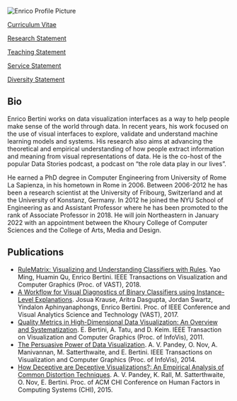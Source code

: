 ![Enrico Profile Picture](image001.jpg)

[Curriculum Vitae](Bertini_Enrico_CV.pdf)

[Research Statement](Bertini_Research_Statement.pdf)

[Teaching Statement](Bertini_Teaching_Statement.pdf)

[Service Statement](Bertini_Service_Statement.pdf)

[Diversity Statement](Bertini_Diversity_Statement.pdf)

## Bio
Enrico Bertini works on data visualization interfaces as a way to help people make sense of the world through data. In recent years, his work focused on the use of visual interfaces to explore, validate and understand machine learning models and systems. His research also aims at advancing the theoretical and empirical understanding of how people extract information and meaning from visual representations of data. He is the co-host of the popular Data Stories podcast, a podcast on “the role data play in our lives”.

He earned a PhD degree in Computer Engineering from University of Rome La Sapienza, in his hometown in Rome in 2006. Between 2006-2012 he has been a research scientist at the University of Fribourg, Switzerland and at the University of Konstanz, Germany. In 2012 he joined the NYU School of Engineering as and Assistant Professor where he has been  promoted to the rank of Associate Professor in 2018. He will join Northeastern in January 2022 with an appointment between the Khoury College of Computer Sciences and the College of Arts, Media and Design.

## Publications
* [RuleMatrix: Visualizing and Understanding Classifiers with Rules](https://arxiv.org/pdf/1807.06228.pdf). Yao Ming, Huamin Qu, Enrico Bertini. IEEE Transactions on Visualization and Computer Graphics (Proc. of VAST), 2018.
* [A Workflow for Visual Diagnostics of Binary Classifiers using Instance-Level Explanations](https://static1.squarespace.com/static/5502f56fe4b0aa4bfbdae0a8/t/599a5463e6f2e19ff0448aa1/1503286375213/vast17-visual-debugging.pdf). Josua Krause, Aritra Dasgupta, Jordan Swartz, Yindalon Aphinyanaphongs, Enrico Bertini. Proc. of IEEE Conference and Visual Analytics Science and Technology (VAST), 2017.
* [Quality Metrics in High-Dimensional Data Visualization: An Overview and Systematization](https://static1.squarespace.com/static/5502f56fe4b0aa4bfbdae0a8/t/60fbd0d7f96f69368a0ef75e/1627115741371/quality-metrics-vis2011.pdf). E. Bertini, A. Tatu, and D. Keim. IEEE Transaction on Visualization and Computer Graphics (Proc. of InfoVis), 2011.
* [The Persuasive Power of Data Visualization](https://static1.squarespace.com/static/5502f56fe4b0aa4bfbdae0a8/t/5da3d77afe2f655194b13312/1571018619600/persuasion-tvcg2014.pdf). A. V. Pandey, O. Nov, A. Manivannan, M. Satterthwaite, and E. Bertini. IEEE Transactions on Visualization and Computer Graphics (Proc. of InfoVis), 2014.
* [How Deceptive are Deceptive Visualizations?: An Empirical Analysis of Common Distortion Techniques](https://static1.squarespace.com/static/5502f56fe4b0aa4bfbdae0a8/t/5da3d7f5f30aa07809682abd/1571018743421/deceptive-chi2015.pdf). A. V. Pandey, K. Rall, M. Satterthwaite, O. Nov, E. Bertini. Proc. of ACM CHI Conference on Human Factors in Computing Systems (CHI), 2015.
